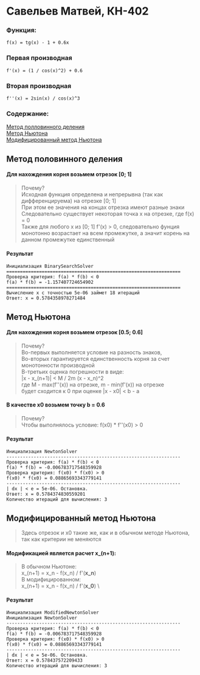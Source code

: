 # Савельев Матвей, КН-402

### Функция:
```
f(x) = tg(x) - 1 + 0.6x
```

### Первая производная
```
f'(x) = (1 / cos(x)^2) + 0.6
```
### Вторая производная
```
f''(x) = 2sin(x) / cos(x)^3
```


### Содержание:
[Метод полловинного деления](#метод-половинного-деления) \
[Метод Ньютона](#метод-ньютона) \
[Модифицированный метод Ньютона](#модифицированный-метод-Ньютона)

## Метод половинного деления
#### Для нахождения корня возьмем отрезок [0; 1] 
> Почему? \
> Исходная функция определена и непрерывна (так как дифференцируема) на отрезке [0; 1] \
> При этом ее значения на концах отрезка имеют разные знаки \
> Следовательно существует некоторая точка x на отрезке, где f(x) = 0 \
> Также для любого x из [0; 1] f'(x) > 0, следовательно фунция монотонно возрастает на всем промежутке, а значит корень на данном промежутке единственный
#### Результат
```
Инициализация BinarySearchSolver
================================================================
Проверка критерия: f(a) * f(b) < 0
f(a) * f(b) = -1.157407724654902
================================================================
Вычисление x с точностью 5e-06 займет 18 итераций
Ответ: x = 0.5784358978271484
```

## Метод Ньютона
#### Для нахождения корня возьмем отрезок [0.5; 0.6]
> Почему? \
> Во-первых выполняется условие на разность знаков, \
> Во-вторых гарантируется единственность корня за счет монотонности производной \
> В-третьих оценка погрешности в виде: \
> |x - x_(n+1)| < M / 2m (x - x_n)^2 \
> где M - max(f''(x)) на отрезке, m - min(f'(x)) на отрезке \
> будет сходится к 0 при оценке |x - x0| < b - a
#### В качестве x0 возьмем точку b = 0.6
> Почему? \
> Чтобы выполнялось условие: f(x0) * f''(x0) > 0

#### Результат
```
Инициализация NewtonSolver
----------------------------------------------------------------
Проверка критерия: f(a) * f(b) < 0
f(a) * f(b) = -0.006783717548359928
Проверка критерия: f(x0) * f(x0) > 0
f(x0) * f(x0) = 0.08865693343779141
----------------------------------------------------------------
| dx | < e = 5e-06. Остановка.
Ответ: x = 0.5784374830559201
Количество итераций для вычисления: 3
```

## Модифицированный метод Ньютона
> Здесь отрезок и x0 такие же, как и в обычном методе Ньютона, так как критерии не меняются

#### Модификацией является расчет x_(n+1):
> В обычном Ньютоне: \
> x_(n+1) = x_n - f(x_n) / f'(**x_n**) \
> В модифицированном: \
> x_(n+1) = x_n - f(x_n) / f'(**x_0**) \

#### Результат
```
Инициализация ModifiedNewtonSolver
Инициализация NewtonSolver
----------------------------------------------------------------
Проверка критерия: f(a) * f(b) < 0
f(a) * f(b) = -0.006783717548359928
Проверка критерия: f(x0) * f(x0) > 0
f(x0) * f(x0) = 0.08865693343779141
----------------------------------------------------------------
| dx | < e = 5e-06. Остановка.
Ответ: x = 0.578437572209433
Количество итераций для вычисления: 3
```

